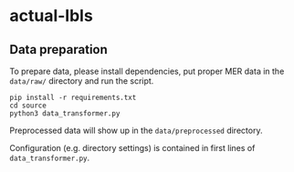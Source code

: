 # actual-lbls

## Data preparation
To prepare data, please install dependencies, put proper MER data in the `data/raw/` directory and run the script.
```
pip install -r requirements.txt
cd source
python3 data_transformer.py
```

Preprocessed data will show up in the `data/preprocessed` directory.

Configuration (e.g. directory settings) is contained in first lines of `data_transformer.py`.  